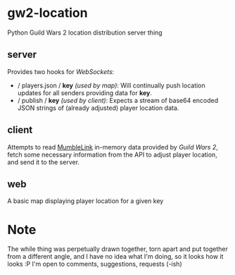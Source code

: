 gw2-location
============

Python Guild Wars 2 location distribution server thing


## server
Provides two hooks for *WebSockets*:

* / players.json / **key** *(used by map)*: Will continually push location updates for all senders providing data for **key**.
* / publish / **key** *(used by client)*: Expects a stream of base64 encoded JSON strings of (already adjusted) player location data.

## client
Attempts to read [MumbleLink](http://mumble.sourceforge.net/Link) in-memory data provided by *Guild Wars 2*, fetch some necessary information from the API to adjust player location, and send it to the server.

## web
A basic map displaying player location for a given key

Note
====

The while thing was perpetually drawn together, torn apart and put together from a different angle, and I have no idea what I'm doing, so it looks how it looks :P I'm open to comments, suggestions, requests (-ish)